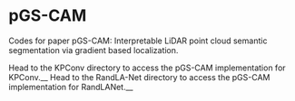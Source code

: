 # pGS-CAM
Codes for paper pGS-CAM: Interpretable LiDAR point cloud semantic segmentation via gradient based localization.

Head to the KPConv directory to access the pGS-CAM implementation for KPConv.__
Head to the RandLA-Net directory to access the pGS-CAM implementation for RandLANet.__

